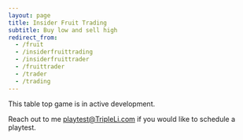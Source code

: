 ```yaml
---
layout: page
title: Insider Fruit Trading
subtitle: Buy low and sell high
redirect_from:
  - /fruit
  - /insiderfruittrading
  - /insiderfruittrader
  - /fruittrader
  - /trader
  - /trading
---
```


This table top game is in active development. 

Reach out to me <playtest@TripleLi.com> if you would like to schedule a playtest.

